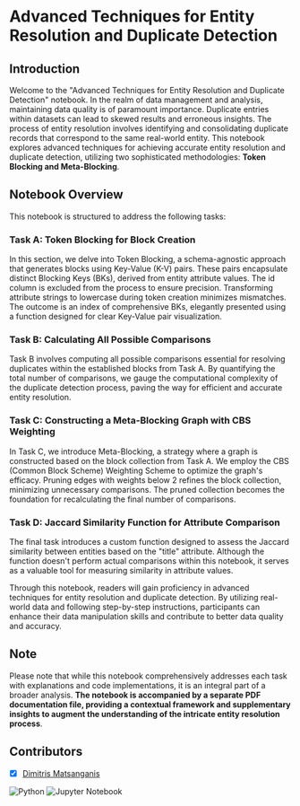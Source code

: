 # Advanced Techniques for Entity Resolution and Duplicate Detection

## Introduction
Welcome to the "Advanced Techniques for Entity Resolution and Duplicate Detection" notebook. In the realm of data management and analysis, maintaining data quality is of paramount importance. Duplicate entries within datasets can lead to skewed results and erroneous insights. The process of entity resolution involves identifying and consolidating duplicate records that correspond to the same real-world entity. This notebook explores advanced techniques for achieving accurate entity resolution and duplicate detection, utilizing two sophisticated methodologies: **Token Blocking and Meta-Blocking**.

## Notebook Overview
This notebook is structured to address the following tasks:

### Task A: Token Blocking for Block Creation
In this section, we delve into Token Blocking, a schema-agnostic approach that generates blocks using Key-Value (K-V) pairs. These pairs encapsulate distinct Blocking Keys (BKs), derived from entity attribute values. The id column is excluded from the process to ensure precision. Transforming attribute strings to lowercase during token creation minimizes mismatches. The outcome is an index of comprehensive BKs, elegantly presented using a function designed for clear Key-Value pair visualization. 

### Task B: Calculating All Possible Comparisons
Task B involves computing all possible comparisons essential for resolving duplicates within the established blocks from Task A. By quantifying the total number of comparisons, we gauge the computational complexity of the duplicate detection process, paving the way for efficient and accurate entity resolution.

### Task C: Constructing a Meta-Blocking Graph with CBS Weighting
In Task C, we introduce Meta-Blocking, a strategy where a graph is constructed based on the block collection from Task A. We employ the CBS (Common Block Scheme) Weighting Scheme to optimize the graph's efficacy. Pruning edges with weights below 2 refines the block collection, minimizing unnecessary comparisons. The pruned collection becomes the foundation for recalculating the final number of comparisons.

### Task D: Jaccard Similarity Function for Attribute Comparison
The final task introduces a custom function designed to assess the Jaccard similarity between entities based on the "title" attribute. Although the function doesn't perform actual comparisons within this notebook, it serves as a valuable tool for measuring similarity in attribute values.

Through this notebook, readers will gain proficiency in advanced techniques for entity resolution and duplicate detection. By utilizing real-world data and following step-by-step instructions, participants can enhance their data manipulation skills and contribute to better data quality and accuracy.

## Note
Please note that while this notebook comprehensively addresses each task with explanations and code implementations, it is an integral part of a broader analysis. **The notebook is accompanied by a separate PDF documentation file, providing a contextual framework and supplementary insights to augment the understanding of the intricate entity resolution process**.

## Contributors

- [x] [Dimitris Matsanganis](https://github.com/dmatsanganis)



![Python](https://img.shields.io/badge/python-3670A0?style=for-the-badge&logo=python&logoColor=ffdd54)
![Jupyter Notebook](https://img.shields.io/badge/jupyter-%23FA0F00.svg?style=for-the-badge&logo=jupyter&logoColor=white)
